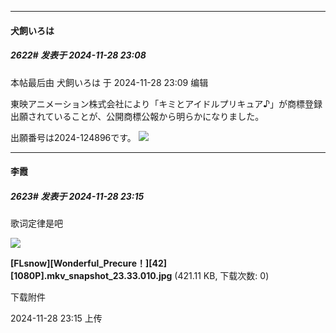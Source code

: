 ﻿
*****

####  犬飼いろは  
##### 2622#       发表于 2024-11-28 23:08

 本帖最后由 犬飼いろは 于 2024-11-28 23:09 编辑 

東映アニメーション株式会社により「キミとアイドルプリキュア♪」が商標登録出願されていることが、公開商標公報から明らかになりました。

出願番号は2024-124896です。
<img src="https://files.catbox.moe/9qjdmr.jpeg" referrerpolicy="no-referrer">


*****

####  李霞  
##### 2623#       发表于 2024-11-28 23:15

歌词定律是吧

<img src="https://img.saraba1st.com/forum/202411/28/231551h10yndbyxk11yhsq.jpg" referrerpolicy="no-referrer">

<strong>[FLsnow][Wonderful_Precure！][42][1080P].mkv_snapshot_23.33.010.jpg</strong> (421.11 KB, 下载次数: 0)

下载附件

2024-11-28 23:15 上传

